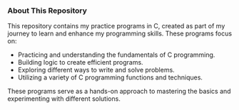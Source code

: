 ### About This Repository  

This repository contains my practice programs in C, created as part of my journey to learn and enhance my programming skills. These programs focus on:
- Practicing and understanding the fundamentals of C programming.  
- Building logic to create efficient programs.  
- Exploring different ways to write and solve problems.  
- Utilizing a variety of C programming functions and techniques.  

These programs serve as a hands-on approach to mastering the basics and experimenting with different solutions.
